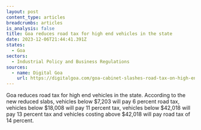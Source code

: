 ```yaml
---
layout: post
content_type: articles
breadcrumbs: articles
is_analysis: false
title: Goa reduces road tax for high end vehicles in the state
date: 2023-12-06T21:44:41.391Z
states:
  - Goa
sectors:
  - Industrial Policy and Business Regulations
sources:
  - name: Digital Goa
    url: https://digitalgoa.com/goa-cabinet-slashes-road-tax-on-high-end-vehicles-to-prevent-vehicles-getting-registered-in-puducherry/
---
```

Goa reduces road tax for high end vehicles in the state. According to the new reduced slabs, vehicles below $7,203 will pay 6 percent road tax, vehicles below $18,008 will pay 11 percent tax, vehicles below $42,018 will pay 13 percent tax and vehicles costing above $42,018 will pay road tax of 14 percent.